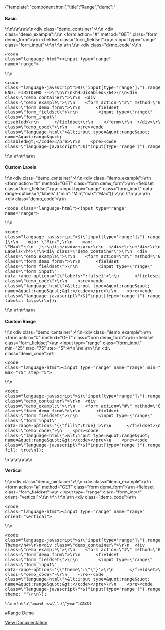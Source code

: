 {"template":"component.html","title":"Range","demo":"<h4>Basic</h4>\r\n\r\n<!-- START: FIRSTDEMO -->\r\n\r\n<div class=\"demo_container\">\r\n  <div class=\"demo_example\">\r\n    <form action=\"#\" method=\"GET\" class=\"form demo_form\">\r\n      <fieldset class=\"form_fieldset\">\r\n        <input type=\"range\" class=\"form_input\">\r\n      </fieldset>\r\n    </form>\r\n  </div>\r\n  <div class=\"demo_code\">\r\n    <pre><code class=\"language-html\">&lt;input type=&quot;range&quot; name=&quot;range&quot;&gt;</code></pre>\r\n    <pre><code class=\"language-javascript\">$(\"input[type='range']\").range();</code></pre>\r\n  </div>\r\n</div>\r\n\r\n<!-- END: FIRSTDEMO -->\r\n\r\n<h4>Disabled</h4>\r\n<div class=\"demo_container\">\r\n  <div class=\"demo_example\">\r\n    <form action=\"#\" method=\"GET\" class=\"form demo_form\">\r\n      <fieldset class=\"form_fieldset\">\r\n        <input type=\"range\" class=\"form_input\" disabled>\r\n      </fieldset>\r\n    </form>\r\n  </div>\r\n  <div class=\"demo_code\">\r\n    <pre><code class=\"language-html\">&lt;input type=&quot;range&quot; name=&quot;range&quot; disabled&gt;</code></pre>\r\n    <pre><code class=\"language-javascript\">$(\"input[type='range']\").range();</code></pre>\r\n  </div>\r\n</div>\r\n\r\n<h4>Custom Labels</h4>\r\n<div class=\"demo_container\">\r\n  <div class=\"demo_example\">\r\n    <form action=\"#\" method=\"GET\" class=\"form demo_form\">\r\n      <fieldset class=\"form_fieldset\">\r\n        <input type=\"range\" class=\"form_input\" data-range-options='{\"labels\":{\"min\":\"Min\",\"max\":\"Max\"}}'>\r\n      </fieldset>\r\n    </form>\r\n  </div>\r\n  <div class=\"demo_code\">\r\n    <pre><code class=\"language-html\">&lt;input type=&quot;range&quot; name=&quot;range&quot;&gt;</code></pre>\r\n    <pre><code class=\"language-javascript\">$(\"input[type='range']\").range({\r\n  labels: {\r\n    min: \"Min\",\r\n    max: \"Max\"\r\n  }\r\n});</code></pre>\r\n  </div>\r\n</div>\r\n\r\n<h4>No Labels</h4>\r\n<div class=\"demo_container\">\r\n  <div class=\"demo_example\">\r\n    <form action=\"#\" method=\"GET\" class=\"form demo_form\">\r\n      <fieldset class=\"form_fieldset\">\r\n        <input type=\"range\" class=\"form_input\" data-range-options='{\"labels\":false}'>\r\n      </fieldset>\r\n    </form>\r\n  </div>\r\n  <div class=\"demo_code\">\r\n    <pre><code class=\"language-html\">&lt;input type=&quot;range&quot; name=&quot;range&quot;&gt;</code></pre>\r\n    <pre><code class=\"language-javascript\">$(\"input[type='range']\").range({\r\n  labels: false\r\n});</code></pre>\r\n  </div>\r\n</div>\r\n\r\n<h4>Custom Range</h4>\r\n<div class=\"demo_container\">\r\n  <div class=\"demo_example\">\r\n    <form action=\"#\" method=\"GET\" class=\"form demo_form\">\r\n      <fieldset class=\"form_fieldset\">\r\n        <input type=\"range\" class=\"form_input\" min=\"25\" max=\"75\" step=\"5\">\r\n      </fieldset>\r\n    </form>\r\n  </div>\r\n  <div class=\"demo_code\">\r\n    <pre><code class=\"language-html\">&lt;input type=&quot;range&quot; name=&quot;range&quot; min=&quot;25&quot; max=&quot;75&quot; step=&quot;5&quot;&gt;</code></pre>\r\n    <pre><code class=\"language-javascript\">$(\"input[type='range']\").range();</code></pre>\r\n  </div>\r\n</div>\r\n\r\n<h4>Fill</h4>\r\n<div class=\"demo_container\">\r\n  <div class=\"demo_example\">\r\n    <form action=\"#\" method=\"GET\" class=\"form demo_form\">\r\n      <fieldset class=\"form_fieldset\">\r\n        <input type=\"range\" class=\"form_input\" data-range-options='{\"fill\":true}'>\r\n      </fieldset>\n    </form>\n  </div>\n  <div class=\"demo_code\">\n    <pre><code class=\"language-html\">&lt;input type=&quot;range&quot; name=&quot;range&quot;&gt;</code></pre>\n    <pre><code class=\"language-javascript\">$(\"input[type='range']\").range({\n  fill: true\n});</code></pre>\n  </div>\n</div>\n\r\n\r\n<h4>Vertical</h4>\r\n<div class=\"demo_container\">\r\n  <div class=\"demo_example\">\r\n    <form action=\"#\" method=\"GET\" class=\"form demo_form\">\r\n      <fieldset class=\"form_fieldset\">\r\n        <input type=\"range\" class=\"form_input\" orient=\"vertical\">\r\n      </fieldset>\r\n    </form>\r\n  </div>\r\n  <div class=\"demo_code\">\r\n    <pre><code class=\"language-html\">&lt;input type=&quot;range&quot; name=&quot;range&quot; orient=&quot;vertical&quot;&gt;</code></pre>\r\n    <pre><code class=\"language-javascript\">$(\"input[type='range']\").range();</code></pre>\r\n  </div>\r\n</div>\r\n\r\n<h4>No Theme</h4>\r\n<div class=\"demo_container\">\r\n  <div class=\"demo_example\">\r\n    <form action=\"#\" method=\"GET\" class=\"form demo_form\">\r\n      <fieldset class=\"form_fieldset\">\r\n        <input type=\"range\" class=\"form_input\" data-range-options='{\"theme\":\"\"}'>\r\n      </fieldset>\r\n    </form>\r\n  </div>\r\n  <div class=\"demo_code\">\r\n    <pre><code class=\"language-html\">&lt;input type=&quot;range&quot; name=&quot;range&quot;&gt;</code></pre>\r\n    <pre><code class=\"language-javascript\">$(\"input[type='range']\").range({\r\n  theme: \"\"\r\n});</code></pre>\r\n  </div>\r\n</div>\r\n","asset_root":"../","year":2020}

 #Range Demo
<p class="back_link"><a href="https://formstone.it/components/range">View Documentation</a></p>